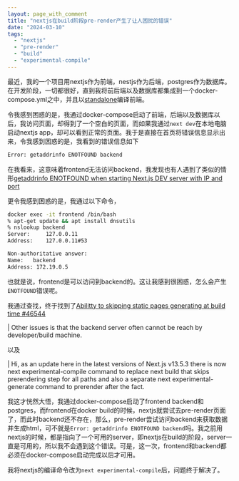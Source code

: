 ```yaml
---
layout: page_with_comment
title: "nextjs在build阶段pre-render产生了让人困扰的错误"
date: "2024-03-10"
tags: 
  - "nextjs"
  - "pre-render"
  - "build"
  - "experimental-compile"
---
```


最近，我的一个项目用nextjs作为前端，nestjs作为后端，postgres作为数据库。在开发阶段，一切都很好，直到我将前后端以及数据库都集成到一个docker-compose.yml之中，并且以[standalone](https://nextjs.org/docs/pages/api-reference/next-config-js/output)编译前端。

令我感到困惑的是，我通过docker-compose启动了前端，后端以及数据库以后，我访问页面，却得到了一个空白的页面，而如果我通过`next dev`在本地电脑启动nextjs app，却可以看到正常的页面。我于是直接在首页将错误信息显示出来，令我感到困惑的是，我看到的错误信息如下

```html
Error: getaddrinfo ENOTFOUND backend
```

在我看来，这意味着frontend无法访问backend，我发现也有人遇到了类似的情形[getaddrinfo ENOTFOUND when starting Next.js DEV server with IP and port](https://stackoverflow.com/questions/77031132/getaddrinfo-enotfound-when-starting-next-js-dev-server-with-ip-and-port)

更令我感到困惑的是，我通过以下命令，

```bash
docker exec -it frontend /bin/bash
% apt-get update && apt install dnsutils
% nslookup backend
Server:		127.0.0.11
Address:	127.0.0.11#53

Non-authoritative answer:
Name:	backend
Address: 172.19.0.5
```

也就是说，frontend是可以访问到backend的。这让我感到很困惑，怎么会产生`ENOTFOUND`错误呢。

我通过查找，终于找到了[Abilitty to skipping static pages generating at build time
#46544](https://github.com/vercel/next.js/discussions/46544)


| Other issues is that the backend server often cannot be reach by developer/build machine.


以及


| Hi, as an update here in the latest versions of Next.js v13.5.3 there is now next experimental-compile command to replace next build that skips prerendering step for all paths and also a separate next experimental-generate command to prerender after the fact.

我这才恍然大悟，我通过docker-compose启动了frontend backend和postgres，而frontend在docker build的时候，nextjs就尝试去pre-render页面了，而此时backend还不存在，那么，pre-render尝试访问backend来获取数据并生成html，可不就是`Error: getaddrinfo ENOTFOUND backend`吗。我之前用nextjs的时候，都是指向了一个可用的server，即nextjs在build的阶段，server一直是可用的，所以我不会遇到这个错误。可是，这一次，frontend和backend都必须在docker-compose启动完成以后才可用。

我将nextjs的编译命令改为`next experimental-compile`后，问题终于解决了。